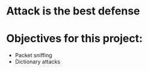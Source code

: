 # Attack is the best defense

# Objectives for this project:
- Packet sniffing
- Dictionary attacks
